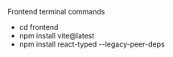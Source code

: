 Frontend terminal commands
- cd frontend
- npm install vite@latest
- npm install react-typed --legacy-peer-deps
